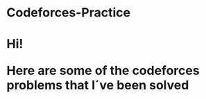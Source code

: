 # Codeforces-Practice
<h1> Hi!</hi>
<p>Here are some of the codeforces problems that I´ve been solved </P>
